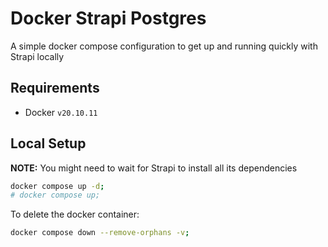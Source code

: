 # Docker Strapi Postgres

A simple docker compose configuration to get up and running quickly with Strapi locally

## Requirements

- Docker `v20.10.11`

## Local Setup

**NOTE:** You might need to wait for Strapi to install all its dependencies

```bash
docker compose up -d;
# docker compose up;
```

To delete the docker container:

```bash
docker compose down --remove-orphans -v;
```